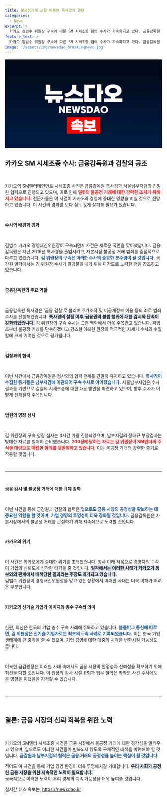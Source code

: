 ```yaml
---
title: 불공정거래 근절 이복현 특사경의 결단
categories:
  - News
excerpt: >
  카카오 김범수 위원장 구속에 따른 SM 시세조종 혐의 수사가 가속화되고 있다. 금융감독원 특사경과 검찰의 찰떡 공조가 돋보이며, 카카오는 초유의 위기에 직면했다. 산업계의 불공정 거래에 대한 강력한 제재가 시작되었다.
feature_text: >
  카카오 김범수 위원장 구속에 따른 SM 시세조종 혐의 수사가 가속화되고 있다. 금융감독원 특사경과 검찰의 찰떡 공조가 돋보이며, 카카오는 초유의 위기에 직면했다. 산업계의 불공정 거래에 대한 강력한 제재가 시작되었다.
image: '/assets/img/newsdao_breakingnews.jpg'
---
```


<p><img src="/assets/img/newsdao_breakingnews.jpg" alt="implanttips 속보" /></p>

<h2 data-ke-size="size26">카카오 SM 시세조종 수사: 금융감독원과 검찰의 공조</h2>

<p data-ke-size="size16">&nbsp;</p>

<p>카카오의 SM엔터테인먼트 시세조종 사건은 금융감독원 특사경과 서울남부지검의 긴밀한 협력으로 진행되고 있으며, 이로 인해 <b><span style="color: #ee2323;">일련의 불공정 거래에 대한 강력한 조치가 취해지고 있습니다.</span></b> 전문가들은 이 사건이 카카오의 경영에 중대한 영향을 미칠 것으로 전망하고 있습니다. 이 사건의 경과를 보다 심도 있게 살펴볼 필요가 있습니다.</p>

<p data-ke-size="size16">&nbsp;</p>

<p><strong>수사의 배경과 경과</strong></p>

<p data-ke-size="size16">&nbsp;</p>

<p>김범수 카카오 경영쇄신위원장이 구속되면서 사건은 새로운 국면을 맞이했습니다. 금융감독원은 지난 2019년 특사경을 출범시키고, 자본시장 불공정 거래 범죄를 중점적으로 다루고 있었습니다. <b><span style="color: #1a5490;">김 위원장의 구속은 이러한 수사의 중요한 분수령이 될 것입니다.</span></b> 금감원 일각에서는 김 위원장 수사가 결과물을 내기 위해 다각도로 노력한 점을 강조하고 있습니다.</p>

<p data-ke-size="size16">&nbsp;</p>

<p><strong>금융감독원의 주요 역할</strong></p>

<p data-ke-size="size16">&nbsp;</p>

<p>금융감독원 특사경은 ‘금융 검찰’로 불리며 주가조작 및 미공개정보 이용 등의 죄로 범죄 수사를 진행해왔습니다. <b><span style="background-color: #21538527;">특사경의 설정 이후, 금융권의 불법 행위에 대한 감시와 단속이 강화되었습니다.</span></b> 김 위원장의 구속 수사는 그런 맥락에서 더욱 주목받고 있습니다. 취임 초부터 불공정 거래를 단속하겠다고 강조한 이복현 원장의 적극적인 자세가 수사의 수월함에 크게 기여한 것으로 평가됩니다.</p>

<p data-ke-size="size16">&nbsp;</p>

<p><strong>검찰과의 협력</strong></p>

<p data-ke-size="size16">&nbsp;</p>

<p>이번 사건에서 금융감독원은 검사와의 협력 관계를 긴밀히 유지하고 있습니다. <b><span style="color: #1a5490;">특사경이 수집한 증거들은 남부지검에 이관되어 구속 수사로 이어졌습니다.</span></b> 서울남부지검은 수사 결과를 기반으로 검찰의 시세조종에 대한 대응 방안을 마련하고 있으며, 향후 수사가 어떻게 전개될지 주목됩니다. </p>

<p data-ke-size="size16">&nbsp;</p>

<p><strong>법원의 영장 심사</strong></p>

<p data-ke-size="size16">&nbsp;</p>

<p>김 위원장의 구속 영장 심사는 4시간 가량 진행되었으며, 남부지검의 장대규 부장검사는 방대한 자료를 철저히 준비했습니다. <b><span style="color: #ee2323;">200장에 달하는 자료는 김 위원장이 SM엔터의 주식을 대량으로 매입한 혐의를 뒷받침하고 있습니다.</span></b> 이는 불공정 거래의 강력한 증거로 작용할 것입니다.</p>

<p data-ke-size="size16">&nbsp;</p>

<hr>

<p data-ke-size="size16">&nbsp;</p>

<p><strong>금융 감시 및 불공정 거래에 대한 규제 강화</strong></p>

<p data-ke-size="size16">&nbsp;</p>

<p>이번 사건을 통해 금감원과 검찰의 협력은 <b><span style="color: #1a5490;">앞으로도 금융 시장의 공정성을 확보하는 데 중요한 역할을 할 것이며, 기업 경영의 투명성이 더욱 강화될 것입니다.</span></b> 금융감독원은 자본시장에서의 불공정 거래를 근절하기 위해 지속적으로 노력할 것입니다. </p>

<p data-ke-size="size16">&nbsp;</p>

<p><strong>카카오의 위기</strong></p>

<p data-ke-size="size16">&nbsp;</p>

<p>이 사건은 카카오에게 중대한 위기를 초래했습니다. 창사 이래 처음으로 경영자의 구속이 기업의 신뢰도에 심각한 타격을 줄 것입니다. <b><span style="background-color: #21538527;">일각에서는 이러한 사태가 카카오가 정부와의 관계에서 배척당한 결과라는 주장도 제기되고 있습니다.</span></b><br />
김범수 위원장이 경영쇄신위원장을 맡고 있는 상황에서 이러한 사태는 더욱 이해가 어려운 부분입니다.</p>

<p data-ke-size="size16">&nbsp;</p>

<p><strong>카카오의 신기술 기업가 이미지와 총수 구속의 의미</strong></p>

<p data-ke-size="size16">&nbsp;</p>

<p>한편, 외신은 한국의 기업 총수 구속 사례에 주목하고 있습니다. <b><span style="color: #1a5490;">블룸버그 통신에 따르면, 김 위원장은 신기술 기업가로는 최초의 구속 사례로 기록되었습니다.</span></b> 이는 한국 기업 생태계에 큰 충격을 줄 수 있으며, 기업 경영에 대한 대중의 시각을 변화시킬 가능성도 큽니다.</p>

<p data-ke-size="size16">&nbsp;</p>

<p>이복현 금감원장은 이러한 사태 속에서도 금융 시장의 안정성과 신뢰성을 확보하기 위해 최선을 다할 것입니다. 이 원장의 검사 시절 경험과 업무 철학은 카카오 사건 수사에도 큰 영향을 미쳤음을 지적할 수 있습니다.  <p data-ke-size="size16">&nbsp;</p></p>

<hr>

<p data-ke-size="size16">&nbsp;</p>

<h2 data-ke-size="size26">결론: 금융 시장의 신뢰 회복을 위한 노력</h2>

<p data-ke-size="size16">&nbsp;</p>

<p>카카오의 SM엔터 시세조종 사건은 금융 시장에서 불공정 거래에 대한 경각심을 일깨우고 있으며, 앞으로도 이러한 사건들이 반복되지 않도록 구체적인 대책을 마련해야 할 것입니다. <b><span style="color: #1a5490;">금감원과 남부지검의 협력은 금융 거래의 공정성을 높이는 핵심이 될 것입니다.</span></b>  </p>

<p>적어도 이 사건을 통해 기업 경영 환경이 더욱 투명해지길 기대합니다. <b><span style="background-color: #21538527;">우리 사회가 공정한 금융 시장을 위한 지속적인 노력이 필요합니다.</span></b><br />
궁극적으로 이러한 노력이 우리 경제의 지속 가능성을 더욱 높여줄 것입니다.</p>
실시간 뉴스 속보는, <a href="https://newsdao.kr" rel="dofollow">https://newsdao.kr</a>


